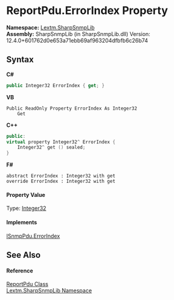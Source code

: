 # ReportPdu.ErrorIndex Property 
 

**Namespace:**&nbsp;<a href="N_Lextm_SharpSnmpLib">Lextm.SharpSnmpLib</a><br />**Assembly:**&nbsp;SharpSnmpLib (in SharpSnmpLib.dll) Version: 12.4.0+601762d0e653a71ebb69af963204dfbfb6c26b74

## Syntax

**C#**<br />
``` C#
public Integer32 ErrorIndex { get; }
```

**VB**<br />
``` VB
Public ReadOnly Property ErrorIndex As Integer32
	Get
```

**C++**<br />
``` C++
public:
virtual property Integer32^ ErrorIndex {
	Integer32^ get () sealed;
}
```

**F#**<br />
``` F#
abstract ErrorIndex : Integer32 with get
override ErrorIndex : Integer32 with get
```


#### Property Value
Type: <a href="T_Lextm_SharpSnmpLib_Integer32">Integer32</a>

#### Implements
<a href="P_Lextm_SharpSnmpLib_ISnmpPdu_ErrorIndex">ISnmpPdu.ErrorIndex</a><br />

## See Also


#### Reference
<a href="T_Lextm_SharpSnmpLib_ReportPdu">ReportPdu Class</a><br /><a href="N_Lextm_SharpSnmpLib">Lextm.SharpSnmpLib Namespace</a><br />